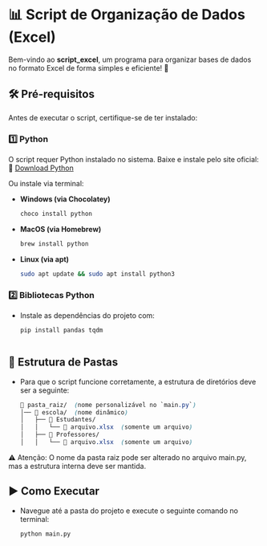 # 📊 Script de Organização de Dados (Excel)

Bem-vindo ao **script_excel**, um programa para organizar bases de dados no formato Excel de forma simples e eficiente! 🚀  



## 🛠️ Pré-requisitos

Antes de executar o script, certifique-se de ter instalado:


### 1️⃣ Python  
O script requer Python instalado no sistema. Baixe e instale pelo site oficial:  
🔗 [Download Python](https://www.python.org/downloads/)  

Ou instale via terminal:  

- **Windows (via Chocolatey)**  
  ```sh
  choco install python

- **MacOS (via Homebrew)**
  ```sh
  brew install python

- **Linux (via apt)**
  ```sh
  sudo apt update && sudo apt install python3

### 2️⃣ Bibliotecas Python

- Instale as dependências do projeto com:
  ```sh
  pip install pandas tqdm



## 📂 Estrutura de Pastas

- Para que o script funcione corretamente, a estrutura de diretórios deve ser a seguinte:

  ```scss
  📁 pasta_raiz/  (nome personalizável no `main.py`)
  │── 📁 escola/  (nome dinâmico)
  │   ├── 📁 Estudantes/
  │   │   └── 📄 arquivo.xlsx  (somente um arquivo)
  │   ├── 📁 Professores/
  │   │   └── 📄 arquivo.xlsx  (somente um arquivo)

⚠️ Atenção: O nome da pasta raiz pode ser alterado no arquivo main.py, mas a estrutura interna deve ser mantida.



## ▶️ Como Executar

- Navegue até a pasta do projeto e execute o seguinte comando no terminal:

  ```sh
  python main.py



